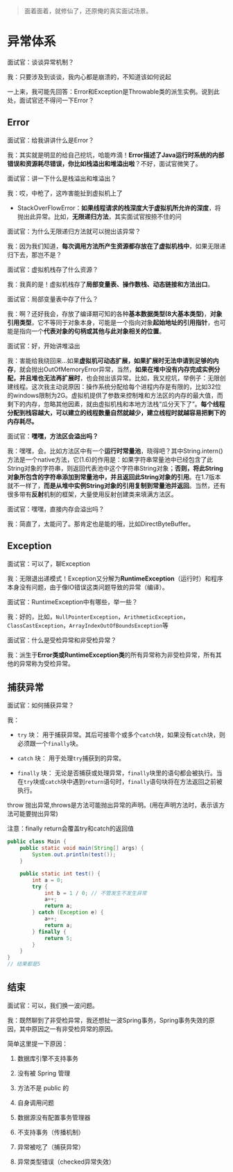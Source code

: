 
> 面着面着，就修仙了，还原俺的真实面试场景。

# 异常体系

面试官：谈谈异常机制？

我：只要涉及到谈谈，我内心都是崩溃的，不知道该如何说起

一上来，我可能先回答：Error和Exception是Throwable类的派生实例。说到此处，面试官还不得问一下Error？



## Error

面试官：给我讲讲什么是Error？

我：其实就是明显的给自己挖坑，哈能咋滴！**Error描述了Java运行时系统的内部错误和资源耗尽错误，你比如栈溢出和堆溢出啦**？不好，面试官微笑了。

面试官：讲一下什么是栈溢出和堆溢出？

我：哎，中枪了，这咋害能扯到虚拟机上了

- StackOverFlowError：**如果线程请求的栈深度大于虚拟机所允许的深度**，将抛出此异常。比如，**无限递归方法**，其实面试官按捺不住的问

面试官：为什么无限递归方法就可以抛出该异常？

我：因为我们知道，**每次调用方法所产生资源都存放在了虚拟机栈中**，如果无限递归下去，那岂不是？

面试官：虚拟机栈存了什么资源？

我：我真的是！虚拟机栈存了**局部变量表、操作数栈、动态链接和方法出口**。

面试官：局部变量表中存了什么？

我：啊？还好我会，存放了编译期可知的各种**基本数据类型(8大基本类型)**，**对象引用类型**，它不等同于对象本身，可能是一个指向对象**起始地址的引用指针**，也可能是指向一个**代表对象的句柄或其他与此对象相关的位置**。

面试官：好，开始讲堆溢出

我：害能给我绕回来...如果**虚拟机可动态扩展，如果扩展时无法申请到足够的内存**，就会抛出OutOfMemoryError异常，当然，**如果在堆中没有内存完成实例分配，并且堆也无法再扩展时**，也会抛出该异常。比如，我又挖坑，举例子：无限创建线程。这次我主动说原因：操作系统分配给每个进程内存是有限的，比如32位的windows限制为2G。虚拟机提供了参数来控制堆和方法区的内存的最大值，而剩下的内存，忽略其他因素，就由虚拟机栈和本地方法栈“瓜分天下了”。**每个线程分配到栈容越大，可以建立的线程数量自然就越少，建立线程时就越容易把剩下的内存耗尽。**

面试官：**嘿嘿，方法区会溢出吗？**

我：嘿嘿，会。比如方法区中有一个**运行时常量池**，晓得吧？其中String.intern()方法是一个native方法，它(1.6)的作用是：如果字符串常量池中已经包含了此String对象的字符串，则返回代表池中这个字符串String对象；**否则，将此String对象所包含的字符串添加到常量池中，并且返回此String对象的引用**。在1.7版本就不一样了，**而是从堆中实例String对象的引用复制到常量池并返回**。当然，还有很多带有**反射**机制的框架，大量使用反射创建类来填满方法区。

面试官：嘿嘿，直接内存会溢出吗？

我：简直了，太能问了。那肯定也是能的哦，比如DirectByteBuffer。

## Exception

面试官：可以了，聊Exception

我：无限退出递模式！Exception又分解为**RuntimeException**（运行时）和程序本身没有问题，由于像IO错误这类问题导致的异常（编译）。

面试官：RuntimeException中有哪些，举一些？

我：好的，比如，`NullPointerException`，`ArithmeticException`，`ClassCastException`，`ArrayIndexOutOfBoundsException`等

面试官：什么是受检异常和非受检异常？

我：派生于**Error类或RuntimeException类**的所有异常称为非受检异常，所有其他的异常称为受检异常。

## 捕获异常

面试官：如何捕获异常？

我：

- `try` 块： 用于捕获异常。其后可接零个或多个`catch`块，如果没有`catch`块，则必须跟一个`finally`块。

- `catch` 块： 用于处理`try`捕获到的异常。

- `finally` 块： 无论是否捕获或处理异常，`finally`块里的语句都会被执行。当在`try`块或`catch`块中遇到`return`语句时，`finally`语句块将在方法返回之前被执行。

throw 抛出异常,throws是方法可能抛出异常的声明。(用在声明方法时，表示该方法可能要抛出异常)

注意：finally return会覆盖try和catch的返回值

```java
public class Main {
    public static void main(String[] args) {
        System.out.println(test());
    }

    public static int test() {
        int a = 0;
        try {
            int b = 1 / 0; // 不管发生不发生异常
            a++;
            return a;
        } catch (Exception e) {
            a++;
            return a;
        } finally {
            return 5;
        }
    }
}
// 结果都是5
```

## 结束

面试官：可以，我们换一波问题。

我：既然聊到了非受检异常，我还想扯一波Spring事务，Spring事务失效的原因，其中原因之一有非受检异常的原因。

简单这里提一下原因：

1. 数据库引擎不支持事务

2. 没有被 Spring 管理

3. 方法不是 public 的

4. 自身调用问题

5. 数据源没有配置事务管理器

6. 不支持事务（传播机制）

7. 异常被吃了（捕获异常）

8. 异常类型错误（checked异常失效）



